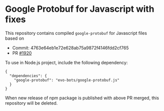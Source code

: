 # Google Protobuf for Javascript with fixes

This repository contains compiled `google-protobuf` for Javascript files based on

- Commit: 4763e64eb1e72e628ab75a9872f4146fdd2cf765
- PR [#1920](https://github.com/google/protobuf/pull/1920)

To use in Node.js project, include the following dependency:

```
{
  "dependencies": {
    "google-protobuf": "evo-bots/google-protobuf.js"
  }
}
```

When new release of npm package is published with above PR merged, this repository will be deleted.
